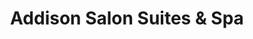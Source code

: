 ---
title: "Addison Salon Suites & Spa"
url: /dallas/addison-salon-suites-und-spa/
shop: Kosmetik
---